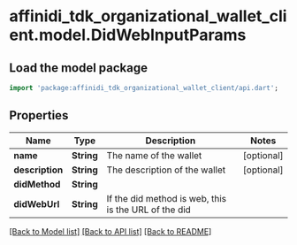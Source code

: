 # affinidi_tdk_organizational_wallet_client.model.DidWebInputParams

## Load the model package

```dart
import 'package:affinidi_tdk_organizational_wallet_client/api.dart';
```

## Properties

| Name            | Type       | Description                                          | Notes      |
| --------------- | ---------- | ---------------------------------------------------- | ---------- |
| **name**        | **String** | The name of the wallet                               | [optional] |
| **description** | **String** | The description of the wallet                        | [optional] |
| **didMethod**   | **String** |                                                      |
| **didWebUrl**   | **String** | If the did method is web, this is the URL of the did |

[[Back to Model list]](../README.md#documentation-for-models) [[Back to API list]](../README.md#documentation-for-api-endpoints) [[Back to README]](../README.md)

